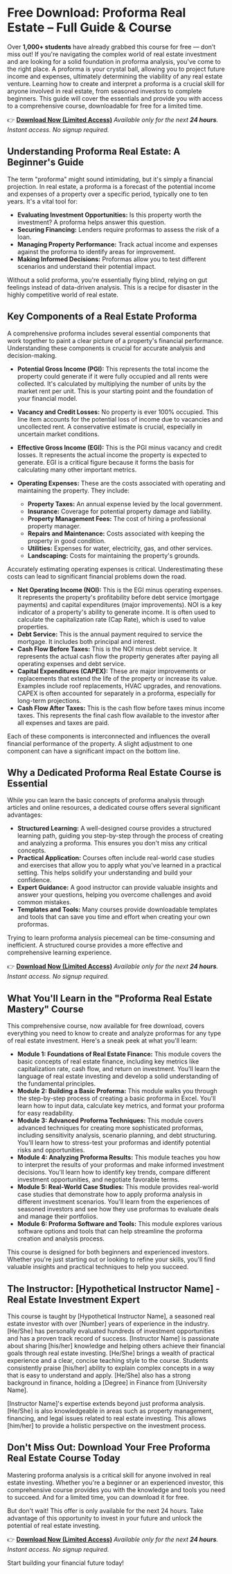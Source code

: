 # Free Download: Proforma Real Estate – Full Guide & Course

Over **1,000+ students** have already grabbed this course for free — don’t miss out! If you're navigating the complex world of real estate investment and are looking for a solid foundation in proforma analysis, you've come to the right place. A proforma is your crystal ball, allowing you to project future income and expenses, ultimately determining the viability of any real estate venture. Learning how to create and interpret a proforma is a crucial skill for anyone involved in real estate, from seasoned investors to complete beginners. This guide will cover the essentials and provide you with access to a comprehensive course, downloadable for free for a limited time.

👉 [**Download Now (Limited Access)**](https://udemywork.com/proforma-real-estate)
_Available only for the next **24 hours**. Instant access. No signup required._

## Understanding Proforma Real Estate: A Beginner's Guide

The term "proforma" might sound intimidating, but it's simply a financial projection. In real estate, a proforma is a forecast of the potential income and expenses of a property over a specific period, typically one to ten years. It's a vital tool for:

*   **Evaluating Investment Opportunities:** Is this property worth the investment? A proforma helps answer this question.
*   **Securing Financing:** Lenders require proformas to assess the risk of a loan.
*   **Managing Property Performance:** Track actual income and expenses against the proforma to identify areas for improvement.
*   **Making Informed Decisions:** Proformas allow you to test different scenarios and understand their potential impact.

Without a solid proforma, you're essentially flying blind, relying on gut feelings instead of data-driven analysis. This is a recipe for disaster in the highly competitive world of real estate.

## Key Components of a Real Estate Proforma

A comprehensive proforma includes several essential components that work together to paint a clear picture of a property's financial performance. Understanding these components is crucial for accurate analysis and decision-making.

*   **Potential Gross Income (PGI):** This represents the total income the property could generate if it were fully occupied and all rents were collected. It's calculated by multiplying the number of units by the market rent per unit. This is your starting point and the foundation of your financial model.
*   **Vacancy and Credit Losses:** No property is ever 100% occupied. This line item accounts for the potential loss of income due to vacancies and uncollected rent. A conservative estimate is crucial, especially in uncertain market conditions.
*   **Effective Gross Income (EGI):** This is the PGI minus vacancy and credit losses. It represents the actual income the property is expected to generate. EGI is a critical figure because it forms the basis for calculating many other important metrics.
*   **Operating Expenses:** These are the costs associated with operating and maintaining the property. They include:

    *   **Property Taxes:** An annual expense levied by the local government.
    *   **Insurance:** Coverage for potential property damage and liability.
    *   **Property Management Fees:** The cost of hiring a professional property manager.
    *   **Repairs and Maintenance:** Costs associated with keeping the property in good condition.
    *   **Utilities:** Expenses for water, electricity, gas, and other services.
    *   **Landscaping:** Costs for maintaining the property's grounds.

Accurately estimating operating expenses is critical. Underestimating these costs can lead to significant financial problems down the road.

*   **Net Operating Income (NOI):** This is the EGI minus operating expenses. It represents the property's profitability before debt service (mortgage payments) and capital expenditures (major improvements). NOI is a key indicator of a property's ability to generate income. It is often used to calculate the capitalization rate (Cap Rate), which is used to value properties.
*   **Debt Service:** This is the annual payment required to service the mortgage. It includes both principal and interest.
*   **Cash Flow Before Taxes:** This is the NOI minus debt service. It represents the actual cash flow the property generates after paying all operating expenses and debt service.
*   **Capital Expenditures (CAPEX):** These are major improvements or replacements that extend the life of the property or increase its value. Examples include roof replacements, HVAC upgrades, and renovations. CAPEX is often accounted for separately in a proforma, especially for long-term projections.
*   **Cash Flow After Taxes:** This is the cash flow before taxes minus income taxes. This represents the final cash flow available to the investor after all expenses and taxes are paid.

Each of these components is interconnected and influences the overall financial performance of the property. A slight adjustment to one component can have a significant impact on the bottom line.

## Why a Dedicated Proforma Real Estate Course is Essential

While you can learn the basic concepts of proforma analysis through articles and online resources, a dedicated course offers several significant advantages:

*   **Structured Learning:** A well-designed course provides a structured learning path, guiding you step-by-step through the process of creating and analyzing a proforma. This ensures you don't miss any critical concepts.
*   **Practical Application:** Courses often include real-world case studies and exercises that allow you to apply what you've learned in a practical setting. This helps solidify your understanding and build your confidence.
*   **Expert Guidance:** A good instructor can provide valuable insights and answer your questions, helping you overcome challenges and avoid common mistakes.
*   **Templates and Tools:** Many courses provide downloadable templates and tools that can save you time and effort when creating your own proformas.

Trying to learn proforma analysis piecemeal can be time-consuming and inefficient. A structured course provides a more effective and comprehensive learning experience.

👉 [**Download Now (Limited Access)**](https://udemywork.com/proforma-real-estate)
_Available only for the next **24 hours**. Instant access. No signup required._

## What You'll Learn in the "Proforma Real Estate Mastery" Course

This comprehensive course, now available for free download, covers everything you need to know to create and analyze proformas for any type of real estate investment. Here's a sneak peek at what you'll learn:

*   **Module 1: Foundations of Real Estate Finance:** This module covers the basic concepts of real estate finance, including key metrics like capitalization rate, cash flow, and return on investment. You'll learn the language of real estate investing and develop a solid understanding of the fundamental principles.
*   **Module 2: Building a Basic Proforma:** This module walks you through the step-by-step process of creating a basic proforma in Excel. You'll learn how to input data, calculate key metrics, and format your proforma for easy readability.
*   **Module 3: Advanced Proforma Techniques:** This module covers advanced techniques for creating more sophisticated proformas, including sensitivity analysis, scenario planning, and debt structuring. You'll learn how to stress-test your proformas and identify potential risks and opportunities.
*   **Module 4: Analyzing Proforma Results:** This module teaches you how to interpret the results of your proformas and make informed investment decisions. You'll learn how to identify key trends, compare different investment opportunities, and negotiate favorable terms.
*   **Module 5: Real-World Case Studies:** This module provides real-world case studies that demonstrate how to apply proforma analysis in different investment scenarios. You'll learn from the experiences of seasoned investors and see how they use proformas to evaluate deals and manage their portfolios.
*   **Module 6: Proforma Software and Tools:** This module explores various software options and tools that can help streamline the proforma creation and analysis process.

This course is designed for both beginners and experienced investors. Whether you're just starting out or looking to refine your skills, you'll find valuable insights and practical techniques to help you succeed.

## The Instructor: [Hypothetical Instructor Name] - Real Estate Investment Expert

This course is taught by [Hypothetical Instructor Name], a seasoned real estate investor with over [Number] years of experience in the industry. [He/She] has personally evaluated hundreds of investment opportunities and has a proven track record of success. [Instructor Name] is passionate about sharing [his/her] knowledge and helping others achieve their financial goals through real estate investing. [He/She] brings a wealth of practical experience and a clear, concise teaching style to the course. Students consistently praise [his/her] ability to explain complex concepts in a way that is easy to understand and apply. [He/She] also has a strong background in finance, holding a [Degree] in Finance from [University Name].

[Instructor Name]'s expertise extends beyond just proforma analysis. [He/She] is also knowledgeable in areas such as property management, financing, and legal issues related to real estate investing. This allows [him/her] to provide a holistic perspective on the investment process.

## Don't Miss Out: Download Your Free Proforma Real Estate Course Today

Mastering proforma analysis is a critical skill for anyone involved in real estate investing. Whether you're a beginner or an experienced investor, this comprehensive course provides you with the knowledge and tools you need to succeed. And for a limited time, you can download it for free.

But don't wait! This offer is only available for the next 24 hours. Take advantage of this opportunity to invest in your future and unlock the potential of real estate investing.

👉 [**Download Now (Limited Access)**](https://udemywork.com/proforma-real-estate)
_Available only for the next **24 hours**. Instant access. No signup required._

Start building your financial future today!
